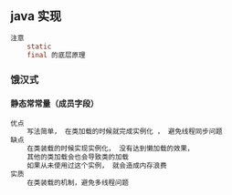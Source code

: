 ## java 实现

```java
注意
    static
    final 的底层原理
```

### 饿汉式

#### 静态常常量（成员字段）

```java
优点
    写法简单， 在类加载的时候就完成实例化 ， 避免线程同步问题
缺点
    在类装载的时候实现实例化， 没有达到懒加载的效果， 
    其他的类加载会也会导致类的加载
    如果从未使用过这个实例， 就会造成内存浪费
实质
    在类装载的机制，避免多线程问题
```

